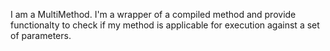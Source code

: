 I am a MultiMethod. I'm a wrapper of a compiled method and provide functionalty to check if my method is applicable for execution against a set of parameters.